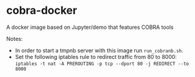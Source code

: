 # cobra-docker
A docker image based on Jupyter/demo that features COBRA tools

Notes:

- In order to start a tmpnb server with this image run `run_cobranb.sh`.
- Set the following iptables rule to redirect traffic from 80 to 8000: `iptables -t nat -A PREROUTING -p tcp --dport 80 -j REDIRECT --to 8000`

